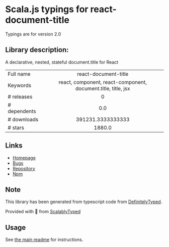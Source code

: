 
# Scala.js typings for react-document-title

Typings are for version 2.0

## Library description:
A declarative, nested, stateful document.title for React

|                    |                 |
| ------------------ | :-------------: |
| Full name          | react-document-title |
| Keywords           | react, component, react-component, document.title, title, jsx |
| # releases         | 0 |
| # dependents       | 0.0 |
| # downloads        | 391231.3333333333 |
| # stars            | 1880.0 |

## Links
- [Homepage](https://github.com/gaearon/react-document-title)
- [Bugs](https://github.com/gaearon/react-document-title/issues)
- [Repository](https://github.com/gaearon/react-document-title)
- [Npm](https://www.npmjs.com/package/react-document-title)
    


## Note
This library has been generated from typescript code from [DefinitelyTyped](https://definitelytyped.org).

Provided with :purple_heart: from [ScalablyTyped](https://github.com/oyvindberg/ScalablyTyped)

## Usage
See [the main readme](../../readme.md) for instructions.


